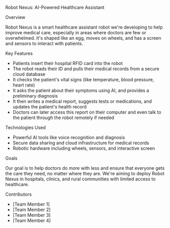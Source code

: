 Robot Nexus: AI-Powered Healthcare Assistant

Overview

Robot Nexus is a smart healthcare assistant robot we're developing to help improve medical care, especially in areas where doctors are few or overwhelmed. It's shaped like an egg, moves on wheels, and has a screen and sensors to interact with patients.

Key Features

- Patients insert their hospital RFID card into the robot
- The robot reads their ID and pulls their medical records from a secure cloud database
- It checks the patient's vital signs (like temperature, blood pressure, heart rate)
- It asks the patient about their symptoms using AI, and provides a preliminary diagnosis
- It then writes a medical report, suggests tests or medications, and updates the patient's health record
- Doctors can later access this report on their computer and even talk to the patient through the robot remotely if needed

Technologies Used

- Powerful AI tools like voice recognition and diagnosis
- Secure data sharing and cloud infrastructure for medical records
- Robotic hardware including wheels, sensors, and interactive screen

Goals

Our goal is to help doctors do more with less and ensure that everyone gets the care they need, no matter where they are. We're aiming to deploy Robot Nexus in hospitals, clinics, and rural communities with limited access to healthcare.

Contributors

- [Team Member 1]
- [Team Member 2] 
- [Team Member 3]
- [Team Member 4]
